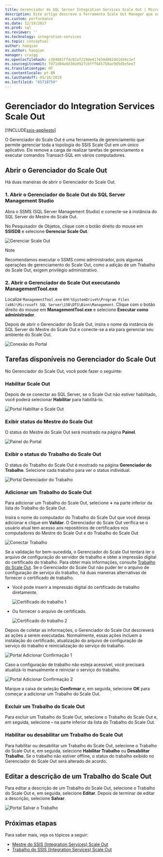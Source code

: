 ```yaml
---
title: Gerenciador do SQL Server Integration Services Scale Out | Microsoft Docs
description: Este artigo descreve a ferramenta Scale Out Manager que você pode usar para gerenciar o SSIS Scale Out
ms.custom: performance
ms.date: 12/19/2017
ms.prod: sql
ms.reviewer: ''
ms.technology: integration-services
ms.topic: conceptual
author: haoqian
ms.author: haoqian
manager: craigg
ms.openlocfilehash: c384881ffdc02af219de417434d882d41d34c1ef
ms.sourcegitcommit: fd71d04a9d30a9927cbfff645750ac9d5d5e5ee7
ms.translationtype: HT
ms.contentlocale: pt-BR
ms.lasthandoff: 05/16/2019
ms.locfileid: "65718759"
---
```

# <a name="integration-services-scale-out-manager"></a>Gerenciador do Integration Services Scale Out

[!INCLUDE[ssis-appliesto](../../includes/ssis-appliesto-ssvrpluslinux-asdb-asdw-xxx.md)]



O Gerenciador do Scale Out é uma ferramenta de gerenciamento que permite gerenciar toda a topologia do SSIS Scale Out em um único aplicativo. Ele remove a carga de realizar tarefas de gerenciamento e executar comandos Transact-SQL em vários computadores.

## <a name="open-scale-out-manager"></a>Abrir o Gerenciador do Scale Out

Há duas maneiras de abrir o Gerenciador do Scale Out.

### <a name="1-open-scale-out-manager-from-sql-server-management-studio"></a>1. Abrir o Gerenciador do Scale Out do SQL Server Management Studio
Abra o SSMS (SQL Server Management Studio) e conecte-se à instância do SQL Server do Mestre do Scale Out.

No Pesquisador de Objetos, clique com o botão direito do mouse em **SSISDB** e selecione **Gerenciar Scale Out**.

![Gerenciar Scale Out](media/manage-scale-out.PNG)

> [!NOTE]
> Recomendamos executar o SSMS como administrador, pois algumas operações de gerenciamento do Scale Out, como a adição de um Trabalho do Scale Out, exigem privilégio administrativo.

### <a name="2-open-scale-out-manager-by-running-managementtoolexe"></a>2. Abrir o Gerenciador do Scale Out executando ManagementTool.exe

Localize `ManagementTool.exe` em `%SystemDrive%\Program Files (x86)\Microsoft SQL Server\150\DTS\Binn\Management`. Clique com o botão direito do mouse em **ManagementTool.exe** e selecione **Executar como administrador**. 

Depois de abrir o Gerenciador do Scale Out, insira o nome da instância do SQL Server do Mestre do Scale Out e conecte-se a ela para gerenciar seu ambiente do Scale Out.

![Conexão do Portal](media/portal-connect-new.png)

## <a name="tasks-available-in-scale-out-manager"></a>Tarefas disponíveis no Gerenciador do Scale Out
No Gerenciador do Scale Out, você pode fazer o seguinte:

### <a name="enable-scale-out"></a>Habilitar Scale Out
Depois de se conectar ao SQL Server, se o Scale Out não estiver habilitado, você poderá selecionar **Habilitar** para habilitá-lo.

![Portal Habilitar o Scale Out](media/portal-enable-scale-out-new.PNG) 

### <a name="view-scale-out-master-status"></a>Exibir status do Mestre do Scale Out
O status do Mestre do Scale Out será mostrado na página **Painel**.

![Painel do Portal](media/portal-dashboard-new.PNG)

### <a name="view-scale-out-worker-status"></a>Exibir o status do Trabalho do Scale Out
O status do Trabalho do Scale Out é mostrado na página **Gerenciador do Trabalho**. Selecione cada trabalho para ver o status individual.

![Portal Gerenciador do Trabalho](media/portal-worker-manager-new.PNG)

### <a name="add-a-scale-out-worker"></a>Adicionar um Trabalho do Scale Out
Para adicionar um Trabalho do Scale Out, selecione **+** na parte inferior da lista do Trabalho do Scale Out. 

Insira o nome do computador do Trabalho do Scale Out que você deseja adicionar e clique em **Validar**. O Gerenciador do Scale Out verifica se o usuário atual tem acesso aos repositórios de certificados nos computadores do Mestre do Scale Out e do Trabalho do Scale Out

![Conectar Trabalho](media/connect-worker-new.PNG)

Se a validação for bem-sucedida, o Gerenciador do Scale Out tentará ler o arquivo de configuração do servidor de trabalho e obter a impressão digital do certificado do trabalho. Para obter mais informações, consulte [Trabalho do Scale Out](integration-services-ssis-scale-out-worker.md). Se o Gerenciador do Scale Out não puder ler o arquivo de configuração de serviço do trabalho, há duas maneiras alternativas de fornecer o certificado de trabalho. 

- Você pode inserir a impressão digital do certificado de trabalho diretamente.

    ![Certificado do trabalho 1](media/portal-cert1-new.PNG)

- Ou fornecer o arquivo de certificado.

    ![Certificado do trabalho 2](media/portal-cert2-new.PNG)

Depois de coletar as informações, o Gerenciador do Scale Out descreverá as ações a serem executadas. Normalmente, essas ações incluem a instalação do certificado, atualização do arquivo de configuração de serviço do trabalho e reinicialização do serviço do trabalho.

![Portal Adicionar Confirmação 1](media/portal-add-confirm1-new.PNG)

Caso a configuração de trabalho não esteja acessível, você precisará atualizá-lo manualmente e reiniciar o serviço do trabalho.

![Portal Adicionar Confirmação 2](media/portal-add-confirm2-new.PNG)

Marque a caixa de seleção **Confirmar** e, em seguida, selecione **OK** para começar a adicionar um Trabalho do Scale Out.

### <a name="delete-a-scale-out-worker"></a>Excluir um Trabalho do Scale Out
Para excluir um Trabalho do Scale Out, selecione o Trabalho do Scale Out e, em seguida, selecione **-** na parte inferior da lista do Trabalho do Scale Out.

### <a name="enable-or-disable-a-scale-out-worker"></a>Habilitar ou desabilitar um Trabalho do Scale Out
Para habilitar ou desabilitar um Trabalho do Scale Out, selecione o Trabalho do Scale Out e, em seguida, selecione **Habilitar Trabalho** ou **Desabilitar Trabalho.** Se o trabalho não estiver offline, o status do trabalho exibido no Gerenciador do Scale Out será alterado de acordo.

## <a name="edit-a-scale-out-worker-description"></a>Editar a descrição de um Trabalho do Scale Out
Para editar a descrição de um Trabalho do Scale Out, selecione o Trabalho do Scale Out e, em seguida, selecione **Editar**. Depois de terminar de editar a descrição, selecione **Salvar**.

![Portal Salvar o Trabalho](media/portal-save-worker-new.PNG)

## <a name="next-steps"></a>Próximas etapas
Para saber mais, veja os tópicos a seguir:
-   [Mestre do SSIS (Integration Services) Scale Out](integration-services-ssis-scale-out-master.md)
-   [Trabalho do SSIS (Integration Services) Scale Out](integration-services-ssis-scale-out-worker.md)
